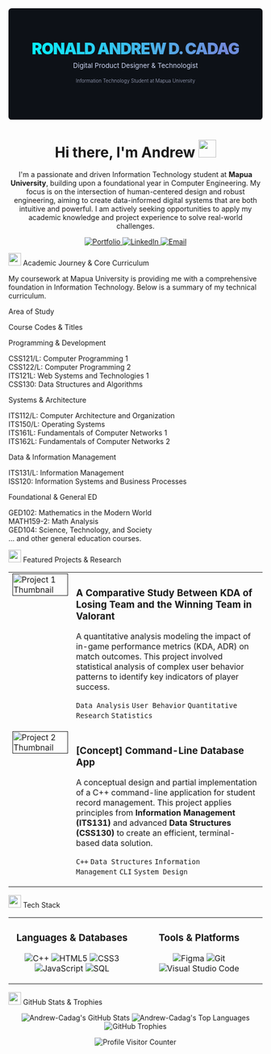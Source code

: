  <div align="center">

<!-- Custom SVG Banner -->

<svg fill="none" viewBox="0 0 800 350" width="800" height="350" xmlns="http://www.w3.org/2000/svg">

<foreignObject width="100%" height="100%">

<div xmlns="http://www.w3.org/1999/xhtml">

<style>

@keyframes gradient-animation {

0% { background-position: 0% 50%; }

50% { background-position: 100% 50%; }

100% { background-position: 0% 50%; }

}

.container {

font-family: 'Inter', -apple-system, BlinkMacSystemFont, 'Segoe UI', 'Roboto', 'Oxygen', 'Ubuntu', 'Cantarell', 'Fira Sans', 'Droid Sans', 'Helvetica Neue', sans-serif;

display: flex;

flex-direction: column;

align-items: center;

justify-content: center;

text-align: center;

height: 350px;

width: 800px;

background: #0D1117;

color: #FFFFFF;

border-radius: 10px;

}

.name {

font-size: 3.5em;

font-weight: 900;

letter-spacing: -2px;

background: linear-gradient(90deg, #00F6FF, #7289DA, #00F6FF);

background-size: 200% 200%;

-webkit-background-clip: text;

background-clip: text;

-webkit-text-fill-color: transparent;

animation: gradient-animation 4s ease infinite;

margin: 0;

}

.title {

font-size: 1.5em;

font-weight: 400;

margin-top: 10px;

color: #CDD6F4;

}

.subtitle {

font-size: 1.1em;

font-weight: 300;

margin-top: 5px;

color: #A6ADC8;

}

</style>

<div class="container">

<h1 class="name">RONALD ANDREW D. CADAG</h1>

<p class="title">Digital Product Designer & Technologist</p>

<p class="subtitle">Information Technology Student at Mapua University</p>

</div>

</div>

</foreignObject>

</svg>

<h1>Hi there, I'm Andrew <img src="https://media.giphy.com/media/hvRJCLFzcasrR4ia7z/giphy.gif" width="35"></h1>

<p>

I'm a passionate and driven Information Technology student at <strong>Mapua University</strong>, building upon a foundational year in Computer Engineering. My focus is on the intersection of human-centered design and robust engineering, aiming to create data-informed digital systems that are both intuitive and powerful. I am actively seeking opportunities to apply my academic knowledge and project experience to solve real-world challenges.

</p>

<div>

<a href="https://www.google.com/search?q=https://your-portfolio-url.com" target="_blank">

<img src="https://img.shields.io/badge/Portfolio-0D1117?style=for-the-badge&logo=framer&logoColor=white" alt="Portfolio"/>

</a>

<a href="https://www.google.com/search?q=https://linkedin.com/in/your-linkedin-profile" target="_blank">

<img src="https://img.shields.io/badge/LinkedIn-0A66C2?style=for-the-badge&logo=linkedin&logoColor=white" alt="LinkedIn"/>

</a>

<a href="mailto:andrewcadag2004@gmail.com">

<img src="https://img.shields.io/badge/Email_Me-0D1117?style=for-the-badge&logo=gmail&logoColor=white" alt="Email"/>

</a>

</div>

</div>



<img src="https://www.google.com/search?q=https://em-content.zobj.net/source/microsoft-teams/363/graduation-cap_1f393.png" width=25/> Academic Journey & Core Curriculum

My coursework at Mapua University is providing me with a comprehensive foundation in Information Technology. Below is a summary of my technical curriculum.

Area of Study

Course Codes & Titles

Programming & Development

CSS121/L: Computer Programming 1<br>CSS122/L: Computer Programming 2<br>ITS121L: Web Systems and Technologies 1<br>CSS130: Data Structures and Algorithms

Systems & Architecture

ITS112/L: Computer Architecture and Organization<br>ITS150/L: Operating Systems<br>ITS161L: Fundamentals of Computer Networks 1<br>ITS162L: Fundamentals of Computer Networks 2

Data & Information Management

ITS131/L: Information Management<br>ISS120: Information Systems and Business Processes

Foundational & General ED

GED102: Mathematics in the Modern World<br>MATH159-2: Math Analysis<br>GED104: Science, Technology, and Society<br>... and other general education courses.

<img src="https://em-content.zobj.net/source/microsoft-teams/363/briefcase_1f4bc.png" width=25/> Featured Projects & Research

<table>

<tr>

<td width="25%" valign="top">

<a href="" target="_blank">

<img src="https://placehold.co/400x400/0D1117/00F6FF?text=PROJECT_01" width="100%" alt="Project 1 Thumbnail"/>

</a>

</td>

<td width="75%" valign="top">

<h3>A Comparative Study Between KDA of Losing Team and the Winning Team in Valorant</h3>

<p>

A quantitative analysis modeling the impact of in-game performance metrics (KDA, ADR) on match outcomes. This project involved statistical analysis of complex user behavior patterns to identify key indicators of player success.

</p>

<code>Data Analysis</code> <code>User Behavior</code> <code>Quantitative Research</code> <code>Statistics</code>

</td>

</tr>

<tr>

<td width="25%" valign="top">

<a href="" target="_blank">

<img src="https://placehold.co/400x400/0D1117/00F6FF?text=PROJECT_02" width="100%" alt="Project 2 Thumbnail"/>

</a>

</td>

<td width="75%" valign="top">

<h3>[Concept] Command-Line Database App</h3>

<p>

A conceptual design and partial implementation of a C++ command-line application for student record management. This project applies principles from <b>Information Management (ITS131)</b> and advanced <b>Data Structures (CSS130)</b> to create an efficient, terminal-based data solution.

</p>

<code>C++</code> <code>Data Structures</code> <code>Information Management</code> <code>CLI</code> <code>System Design</code>

</td>

</tr>

</table>



<img src="https://em-content.zobj.net/source/microsoft-teams/363/hammer-and-wrench_1f6e0-fe0f.png" width=25/> Tech Stack

<table width="100%">

<tr>

<td width="50%" valign="top">

<h3 align="center">Languages & Databases</h3>

<p align="center">

<img src="https://img.shields.io/badge/C++-00599C?style=for-the-badge&logo=c%2B%2B&logoColor=white" alt="C++"/>

<img src="https://img.shields.io/badge/HTML5-E34F26?style=for-the-badge&logo=html5&logoColor=white" alt="HTML5"/>

<img src="https://img.shields.io/badge/CSS3-1572B6?style=for-the-badge&logo=css3&logoColor=white" alt="CSS3"/>

<br/>

<img src="https://img.shields.io/badge/JavaScript-F7DF1E?style=for-the-badge&logo=javascript&logoColor=black" alt="JavaScript"/>

<img src="https://img.shields.io/badge/SQL-4479A1?style=for-the-badge&logo=mysql&logoColor=white" alt="SQL"/>

</p>

</td>

<td width="50%" valign="top">

<h3 align="center">Tools & Platforms</h3>

<p align="center">

<img src="https://img.shields.io/badge/Figma-F24E1E?style=for-the-badge&logo=figma&logoColor=white" alt="Figma"/>

<img src="https://img.shields.io/badge/Git-F05032?style=for-the-badge&logo=git&logoColor=white" alt="Git"/>

<img src="https://img.shields.io/badge/VS_Code-007ACC?style=for-the-badge&logo=visual-studio-code&logoColor=white" alt="Visual Studio Code"/>

</p>

</td>

</tr>

</table>



<img src="https://em-content.zobj.net/source/microsoft-teams/363/bar-chart_1f4ca.png" width=25/> GitHub Stats & Trophies

<p align="center">

<img src="https://github-readme-stats.vercel.app/api?username=Andrew-Cadag&show_icons=true&theme=dracula&hide_border=true&count_private=true&bg_color=0D1117" alt="Andrew-Cadag's GitHub Stats" />

<img src="https://github-readme-stats.vercel.app/api/top-langs/?username=Andrew-Cadag&layout=compact&theme=dracula&hide_border=true&bg_color=0D1117" alt="Andrew-Cadag's Top Languages" />

<br/>

<img src="https://github-profile-trophy.vercel.app/?username=andrew-cadag&theme=dracula&no-frame=true&no-bg=true&margin-w=4" alt="GitHub Trophies" />

</p>

<p align="center">

<img src="https://komarev.com/ghpvc/?username=Andrew-Cadag&color=00F6FF&style=for-the-badge" alt="Profile Visitor Counter"/>

</p>
